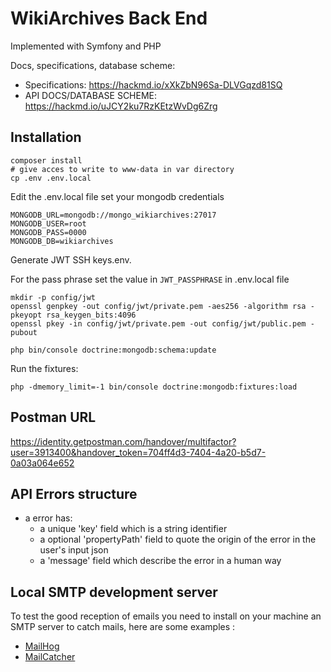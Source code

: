 # WikiArchives Back End

Implemented with Symfony and PHP

Docs, specifications, database scheme:

- Specifications: https://hackmd.io/xXkZbN96Sa-DLVGqzd81SQ
- API DOCS/DATABASE SCHEME: https://hackmd.io/uJCY2ku7RzKEtzWvDg6Zrg

## Installation

```
composer install
# give acces to write to www-data in var directory
cp .env .env.local
```

Edit the .env.local file set your mongodb credentials

```
MONGODB_URL=mongodb://mongo_wikiarchives:27017
MONGODB_USER=root
MONGODB_PASS=0000
MONGODB_DB=wikiarchives
```

Generate JWT SSH keys.env.

For the pass phrase set the value in `JWT_PASSPHRASE` in .env.local file

```
mkdir -p config/jwt
openssl genpkey -out config/jwt/private.pem -aes256 -algorithm rsa -pkeyopt rsa_keygen_bits:4096
openssl pkey -in config/jwt/private.pem -out config/jwt/public.pem -pubout
```

```
php bin/console doctrine:mongodb:schema:update
```

Run the fixtures:
```
php -dmemory_limit=-1 bin/console doctrine:mongodb:fixtures:load
```

## Postman URL
https://identity.getpostman.com/handover/multifactor?user=3913400&handover_token=704ff4d3-7404-4a20-b5d7-0a03a064e652

## API Errors structure

- a error has:
    - a unique 'key' field which is a string identifier
    - a optional 'propertyPath' field to quote the origin of the error in the user's input json
    - a 'message' field which describe the error in a human way

## Local SMTP development server

To test the good reception of emails you need to install on your machine an SMTP server to catch mails, here are some examples :

- [MailHog](https://github.com/mailhog/MailHog)
- [MailCatcher](https://mailcatcher.me/)
